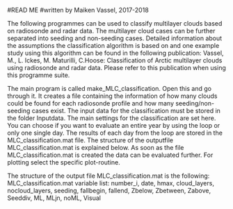 #READ ME
#written by Maiken Vassel, 2017-2018

The following programmes can be used to classify multilayer clouds based on radiosonde and radar data. The multilayer cloud cases can be further separated into seeding and non-seeding cases. Detailed information about the assumptions the classification algorithm is based on and one example study using this algorithm can be found in the following publication: Vassel, M., L. Ickes, M. Maturilli, C.Hoose: Classification of Arctic multilayer clouds using radiosonde and radar data. Please refer to this publication when using this programme suite. 

The main program is called make_MLC_classification. Open this and go through it. It creates a file containing the information of how many clouds could be found for each radiosonde profile and how many seeding/non-seeding cases exist. The input data for the classification must be stored in the folder Inputdata.
The main settings for the classification are set here. You can choose if you want to evaluate an entire year by using the loop or only one single day. The results of each day from the loop are stored in the MLC_classification.mat file. The structure of the outputfile MLC_classification.mat is explained below.
As soon as the file MLC_classification.mat is created the data can be evaluated further. For plotting select the specific plot-routine.

The structure of the output file MLC_classification.mat is the following:
MLC_classification.mat variable list:
number_i, date, hmax, cloud_layers, nocloud_layers, seeding, fallbegin, fallend, Zbelow, Zbetween, Zabove, Seeddiv, ML, MLjn, noML, Visual
